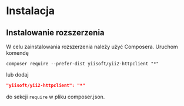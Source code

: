 Instalacja
==========

## Instalowanie rozszerzenia

W celu zainstalowania rozszerzenia należy użyć Composera. Uruchom komendę
                                            
```
composer require --prefer-dist yiisoft/yii2-httpclient "*"
```

lub dodaj

```json
"yiisoft/yii2-httpclient": "*"
```
do sekcji `require` w pliku composer.json.
